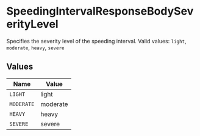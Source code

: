 # SpeedingIntervalResponseBodySeverityLevel

Specifies the severity level of the speeding interval.  Valid values: `light`, `moderate`, `heavy`, `severe`


## Values

| Name       | Value      |
| ---------- | ---------- |
| `LIGHT`    | light      |
| `MODERATE` | moderate   |
| `HEAVY`    | heavy      |
| `SEVERE`   | severe     |